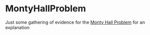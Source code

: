# MontyHallProblem
Just some gathering of evidence for the [Monty Hall Problem](https://en.wikipedia.org/wiki/Monty_Hall_problem) for an explanation
